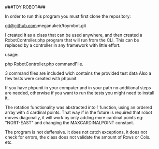 ###TOY ROBOT###

In order to run this program you must first clone the repository:

git@github.com:meganuketr/toyrobot.git

I created it as a class that can be used anywhere, and then created a RobotController.php program that will run from the CLI. This can be replaced by a controller in any framework with little effort.

usage:

php RobotController.php commandFile.

3 command files are included wich contains the provided test data
Also a few tests were created with phpunit

If you have phpunit in your computer and in your path no additional steps are needed, otherwise if you want to run the tests you might need to install it.

The rotation functionality was abstracted into 1 function, using an ordered array with 4 cardinal points. That way if in the future is required that robot moves diagonally, it will work by only adding more cardinal points eg: "NORT-EAST" and changing the MAXCARDINALPOINT constant.

The program is not deffensive. it does not catch exceptions, it does not check for errors, the class does not validate the amount of Rows or Cols. etc. 


